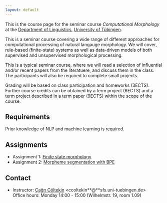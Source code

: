 ```yaml
---
layout: default
---
```


This is the course page
for the seminar course
_Computational Morphology_
at the [Department of Linguistics](http://sfs.uni-tuebingen.de),
[University of Tübingen](http://uni-tuebingen.de).

This is a seminar course covering a wide range of different
approaches for computational processing of natural langauge
morphology. We will cover, rule-based (finite-state) systems
as well as data-driven models of both supervised and unsupervised
morphological processing.

This is a typical seminar course, where we will read a selection of
influential and/or recent papers from the literatuere, and discuss
them in the class. The participants will also be required to complete
small projects.

Grading will be based on class participation and homeworks (3ECTS).
Further course credits can be obtained by 
a term project (6ECTS)
and a term project described in a term paper (9ECTS)
within the scope of the course.

## Requirements

Prior knowledge of NLP and machine learning is required. 

## Assignments

- Assignment 1: [Finite state morphology](https://iscl-cm2019.github.io/a1/)
- Assignment 2: [Morpheme segmentation with BPE](https://iscl-cm2019.github.io/a2/)

## Contact

- Instructor: [Çağrı Çöltekin](http://coltekin.net/cagri/)
    <ccoltekin**@**sfs.uni-tuebingen.de>  
    Office hours: Monday 14:00 - 15:00
    (Wilhelmstr. 19, room 1.09)
